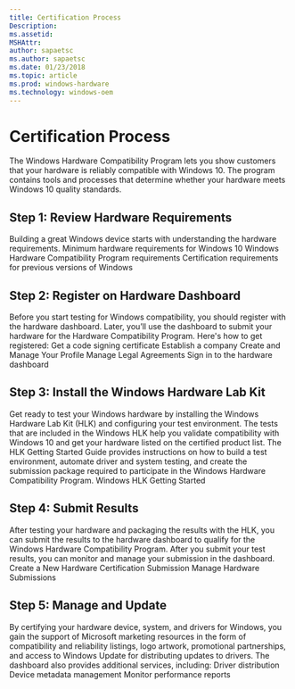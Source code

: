 ```yaml
---
title: Certification Process
Description: 
ms.assetid: 
MSHAttr: 
author: sapaetsc
ms.author: sapaetsc
ms.date: 01/23/2018
ms.topic: article
ms.prod: windows-hardware
ms.technology: windows-oem
---
```


# Certification Process

The Windows Hardware Compatibility Program lets you show customers that your hardware is reliably compatible with Windows 10. The program contains tools and processes that determine whether your hardware meets Windows 10 quality standards.

## Step 1: Review Hardware Requirements
Building a great Windows device starts with understanding the hardware requirements.
Minimum hardware requirements for Windows 10 
Windows Hardware Compatibility Program requirements 
Certification requirements for previous versions of Windows 

## Step 2: Register on Hardware Dashboard
Before you start testing for Windows compatibility, you should register with the hardware dashboard. Later, you’ll use the dashboard to submit your hardware for the Hardware Compatibility Program.
Here's how to get registered:
Get a code signing certificate 
Establish a company 
Create and Manage Your Profile 
Manage Legal Agreements 
Sign in to the hardware dashboard 

## Step 3: Install the Windows Hardware Lab Kit
Get ready to test your Windows hardware by installing the Windows Hardware Lab Kit (HLK) and configuring your test environment. The tests that are included in the Windows HLK help you validate compatibility with Windows 10 and get your hardware listed on the certified product list. The HLK Getting Started Guide provides instructions on how to build a test environment, automate driver and system testing, and create the submission package required to participate in the Windows Hardware Compatibility Program.
Windows HLK Getting Started 

## Step 4: Submit Results
After testing your hardware and packaging the results with the HLK, you can submit the results to the hardware dashboard to qualify for the Windows Hardware Compatibility Program. After you submit your test results, you can monitor and manage your submission in the dashboard.
Create a New Hardware Certification Submission 
Manage Hardware Submissions 

## Step 5: Manage and Update
By certifying your hardware device, system, and drivers for Windows, you gain the support of Microsoft marketing resources in the form of compatibility and reliability listings, logo artwork, promotional partnerships, and access to Windows Update for distributing updates to drivers. The dashboard also provides additional services, including:
Driver distribution 
Device metadata management 
Monitor performance reports 